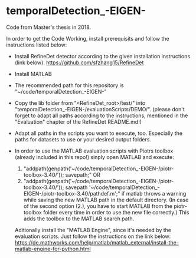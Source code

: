 # temporalDetection_-EIGEN-
Code from Master's thesis in 2018.

In order to get the Code Working, install prerequisits and follow the instructions listed below:
- Install RefineDet detector according to the given installation instructions (link below).
  https://github.com/sfzhang15/RefineDet

- Install MATLAB

- The recommended path for this repository is "~/code/temporalDetection_-EIGEN-"

- Copy the lib folder from "<RefineDet_root>/test/" into "temporalDetection_-EIGEN-/evaluationScripts/DEMO/".
  (please don't forget to adapt all paths according to the instructions, mentioned in the "Evaluation" chapter of the
  RefineDet README.md!)

- Adapt all paths in the scripts you want to execute, too. Especially the paths for datasets to use or your
  desired output folders.

- In order to use the MATLAB evaluation scripts with Piotrs toolbox (already included in this repo!)
  sinply open MATLAB and execute:
  1. "addpath(genpath('~/code/temporalDetection_-EIGEN-/piotr-toolbox-3.40/')); savepath;"
  OR
  2. "addpath(genpath('~/code/temporalDetection_-EIGEN-/piotr-toolbox-3.40/')); savepath '~/code/temporalDetection_-EIGEN-/piotr-toolbox-3.40/pathdef.m';"
  if matlab throws a warning while saving the new MATLAB path in the default directory.
  (In case of the second option (2.), you have to start MATLAB from the piotr-toolbox folder every time in order to use the new file correctly.)
  This adds the toolbox to the MATLAB search path.
  
  Aditionally install the "MATLAB Engine", since it's needed by the evaluation scripts. Just follow the instructions on the link below:
  https://de.mathworks.com/help/matlab/matlab_external/install-the-matlab-engine-for-python.html
